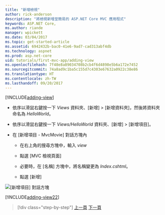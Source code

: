 ```yaml
---
title: "新增檢視"
author: rick-anderson
description: "將檢視新增至簡易的 ASP.NET Core MVC 應用程式"
keywords: ASP.NET Core,
ms.author: riande
manager: wpickett
ms.date: 03/04/2017
ms.topic: get-started-article
ms.assetid: 6942432b-bac0-41e6-9ad7-cad313abf4db
ms.technology: aspnet
ms.prod: asp.net-core
uid: tutorials/first-mvc-app/adding-view
ms.openlocfilehash: 7f48e8a89034708b2cb4f6d4898e5b6a172e7452
ms.sourcegitcommit: 74a8ad9c1ba5c155d7c4303e67632a0922c38e86
ms.translationtype: HT
ms.contentlocale: zh-TW
ms.lasthandoff: 09/20/2017
---
```

[!INCLUDE[adding-view](../../includes/mvc-intro/adding_view1.md)]

* 依序以滑鼠右鍵按一下 *Views* 資料夾、[新增] > [新增資料夾]，然後將資料夾命名為 *HelloWorld*。

* 依序以滑鼠右鍵按一下 *Views/HelloWorld* 資料夾、[新增] > [新增項目]。

* 在 [新增項目 - MvcMovie] 對話方塊內

  * 在右上角的搜尋方塊中，輸入 *view*

  * 點選 [MVC 檢視頁面]

  * 必要時，在 [名稱] 方塊中，將名稱變更為 *Index.cshtml*。

  * 點選 [新增]

![[新增項目] 對話方塊](adding-view/_static/add_view.png)

[!INCLUDE[adding-view22](../../includes/mvc-intro/adding_view2.md)]

>[!div class="step-by-step"]
[上一頁](adding-controller.md)
[下一頁](adding-model.md)
